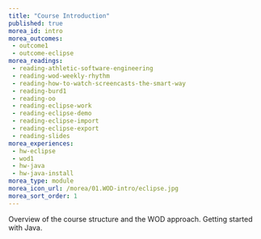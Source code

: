 ```yaml
---
title: "Course Introduction"
published: true
morea_id: intro
morea_outcomes:
 - outcome1
 - outcome-eclipse
morea_readings:
 - reading-athletic-software-engineering
 - reading-wod-weekly-rhythm
 - reading-how-to-watch-screencasts-the-smart-way
 - reading-burd1
 - reading-oo
 - reading-eclipse-work
 - reading-eclipse-demo
 - reading-eclipse-import
 - reading-eclipse-export
 - reading-slides
morea_experiences:
 - hw-eclipse
 - wod1
 - hw-java
 - hw-java-install
morea_type: module
morea_icon_url: /morea/01.WOD-intro/eclipse.jpg
morea_sort_order: 1
---
```


Overview of the course structure and the WOD approach. Getting started with Java.

<!--morea_experiences:
 - hw1
morea_assessments:
 - grade1-->